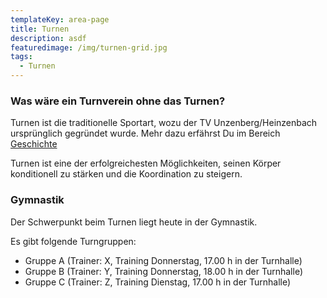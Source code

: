 ```yaml
---
templateKey: area-page
title: Turnen
description: asdf
featuredimage: /img/turnen-grid.jpg
tags:
  - Turnen
---
```

### Was wäre ein Turnverein ohne das Turnen?

Turnen ist die traditionelle Sportart, wozu der TV Unzenberg/Heinzenbach ursprünglich gegründet wurde. Mehr dazu erfährst Du im Bereich [Geschichte](/geschichte)

Turnen ist eine der erfolgreichesten Möglichkeiten, seinen Körper konditionell zu stärken und die Koordination zu steigern.

### Gymnastik

Der Schwerpunkt beim Turnen liegt heute in der Gymnastik. 

Es gibt folgende Turngruppen:

* Gruppe A (Trainer: X, Training Donnerstag, 17.00 h in der Turnhalle)
* Gruppe B (Trainer: Y, Training Donnerstag, 18.00 h in der Turnhalle)
* Gruppe C (Trainer: Z, Training Dienstag, 17.00 h in der Turnhalle)
